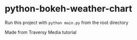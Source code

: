 # python-bokeh-weather-chart

Run this project with `python main.py` from the root directory

Made from Traversy Media tutorial

